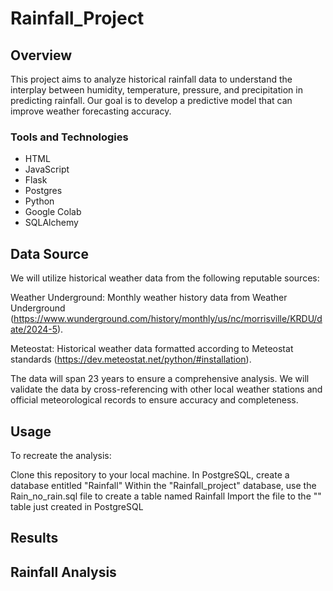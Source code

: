 # Rainfall_Project

## Overview
This project aims to analyze historical rainfall data to understand the interplay between humidity, temperature, pressure, and precipitation in predicting rainfall. Our goal is to develop a predictive model that can improve weather forecasting accuracy.

### Tools and Technologies

- HTML
- JavaScript
- Flask
- Postgres
- Python
- Google Colab
- SQLAlchemy

## Data Source
We will utilize historical weather data from the following reputable sources:

Weather Underground: Monthly weather history data from Weather Underground 
(https://www.wunderground.com/history/monthly/us/nc/morrisville/KRDU/date/2024-5).

Meteostat: Historical weather data formatted according to Meteostat standards (https://dev.meteostat.net/python/#installation).

The data will span 23 years to ensure a comprehensive analysis. We will validate the data by cross-referencing with other local weather stations and official meteorological records to ensure accuracy and completeness.

## Usage

To recreate the analysis:

Clone this repository to your local machine.
In PostgreSQL, create a database entitled "Rainfall"
Within the "Rainfall_project" database, use the Rain_no_rain.sql file to create a table named Rainfall
Import the  file to the "" table just created in PostgreSQL

## Results

## Rainfall Analysis
